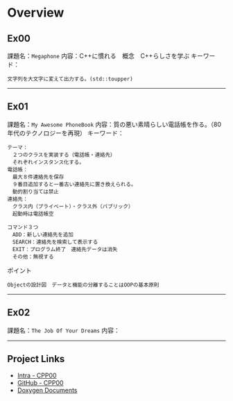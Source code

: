 # Overview

## Ex00

課題名：`Megaphone`
内容：C++に慣れる　概念　C++らしさを学ぶ
キーワード：
```
文字列を大文字に変えて出力する。(std::toupper)
```

---

## Ex01

課題名：`My Awesome PhoneBook`
内容：質の悪い素晴らしい電話帳を作る。（80年代のテクノロジーを再現）
キーワード：
```
テーマ：
　２つのクラスを実装する（電話帳・連絡先）
　それぞれインスタンス化する。
電話帳：
　最大８件連絡先を保存
　９番目追加すると一番古い連絡先に置き換えられる。
　動的割り当ては禁止
連絡先：
　クラス内（プライベート）・クラス外（パブリック）
　起動時は電話帳空

コマンド３つ
　ADD：新しい連絡先を追加
　SEARCH：連絡先を検索して表示する
　EXIT：プログラム終了　連絡先データは消失
　その他：無視する

```


ポイント
```
Objectの設計図　データと機能の分離することはOOPの基本原則
```

---

## Ex02

課題名：`The Job Of Your Dreams`
内容：

---

## Project Links

* [Intra - CPP00](https://projects.intra.42.fr/cpp-module-00/kamitsui)
* [GitHub - CPP00](https://github.com/kamitsui/cpp00)
* [Doxygen Documents]()
